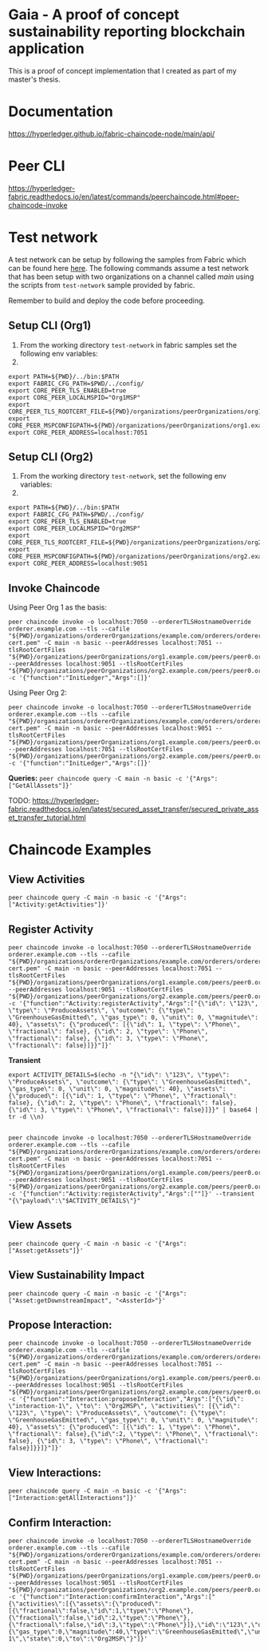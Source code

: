 # Gaia - A proof of concept sustainability reporting blockchain application
This is a proof of concept implementation that I created as part of my master's thesis.


# Documentation
https://hyperledger.github.io/fabric-chaincode-node/main/api/


# Peer CLI
https://hyperledger-fabric.readthedocs.io/en/latest/commands/peerchaincode.html#peer-chaincode-invoke

# Test network
A test network can be setup by following the samples from Fabric which can be found here [here](https://github.com/hyperledger/fabric-samples).
The following commands assume a test network that has been setup with two organizations on a channel called *main*  using the scripts from `test-network` sample provided by fabric.

Remember to build and deploy the code before proceeding.


## Setup CLI (Org1)
1. From the working directory `test-network` in fabric samples set the following env variables:
2.  
```
export PATH=${PWD}/../bin:$PATH
export FABRIC_CFG_PATH=$PWD/../config/
export CORE_PEER_TLS_ENABLED=true
export CORE_PEER_LOCALMSPID="Org1MSP"
export CORE_PEER_TLS_ROOTCERT_FILE=${PWD}/organizations/peerOrganizations/org1.example.com/peers/peer0.org1.example.com/tls/ca.crt
export CORE_PEER_MSPCONFIGPATH=${PWD}/organizations/peerOrganizations/org1.example.com/users/Admin@org1.example.com/msp
export CORE_PEER_ADDRESS=localhost:7051
```

## Setup CLI (Org2)
1. From the working directory `test-network`, set the following env variables:
2.  
```
export PATH=${PWD}/../bin:$PATH
export FABRIC_CFG_PATH=$PWD/../config/
export CORE_PEER_TLS_ENABLED=true
export CORE_PEER_LOCALMSPID="Org2MSP"
export CORE_PEER_TLS_ROOTCERT_FILE=${PWD}/organizations/peerOrganizations/org2.example.com/peers/peer0.org2.example.com/tls/ca.crt
export CORE_PEER_MSPCONFIGPATH=${PWD}/organizations/peerOrganizations/org2.example.com/users/Admin@org2.example.com/msp
export CORE_PEER_ADDRESS=localhost:9051
```

## Invoke Chaincode
Using Peer Org 1 as the basis:

```
peer chaincode invoke -o localhost:7050 --ordererTLSHostnameOverride orderer.example.com --tls --cafile "${PWD}/organizations/ordererOrganizations/example.com/orderers/orderer.example.com/msp/tlscacerts/tlsca.example.com-cert.pem" -C main -n basic --peerAddresses localhost:7051 --tlsRootCertFiles "${PWD}/organizations/peerOrganizations/org1.example.com/peers/peer0.org1.example.com/tls/ca.crt" --peerAddresses localhost:9051 --tlsRootCertFiles "${PWD}/organizations/peerOrganizations/org2.example.com/peers/peer0.org2.example.com/tls/ca.crt" -c '{"function":"InitLedger","Args":[]}'
```

Using Peer Org 2:

```
peer chaincode invoke -o localhost:7050 --ordererTLSHostnameOverride orderer.example.com --tls --cafile "${PWD}/organizations/ordererOrganizations/example.com/orderers/orderer.example.com/msp/tlscacerts/tlsca.example.com-cert.pem" -C main -n basic --peerAddresses localhost:9051 --tlsRootCertFiles "${PWD}/organizations/peerOrganizations/org1.example.com/peers/peer0.org2.example.com/tls/ca.crt" --peerAddresses localhost:7051 --tlsRootCertFiles "${PWD}/organizations/peerOrganizations/org2.example.com/peers/peer0.org1.example.com/tls/ca.crt" -c '{"function":"InitLedger","Args":[]}'
```

**Queries:**
`peer chaincode query -C main -n basic -c '{"Args":["GetAllAssets"]}'`



TODO: https://hyperledger-fabric.readthedocs.io/en/latest/secured_asset_transfer/secured_private_asset_transfer_tutorial.html


# Chaincode Examples


## View Activities
```
peer chaincode query -C main -n basic -c '{"Args":["Activity:getActivities"]}'
```
## Register Activity

```
peer chaincode invoke -o localhost:7050 --ordererTLSHostnameOverride orderer.example.com --tls --cafile "${PWD}/organizations/ordererOrganizations/example.com/orderers/orderer.example.com/msp/tlscacerts/tlsca.example.com-cert.pem" -C main -n basic --peerAddresses localhost:7051 --tlsRootCertFiles "${PWD}/organizations/peerOrganizations/org1.example.com/peers/peer0.org1.example.com/tls/ca.crt" --peerAddresses localhost:9051 --tlsRootCertFiles "${PWD}/organizations/peerOrganizations/org2.example.com/peers/peer0.org2.example.com/tls/ca.crt" -c '{"function":"Activity:registerActivity","Args":["{\"id\": \"123\", \"type\": \"ProduceAssets\", \"outcome\": {\"type\": \"GreenhouseGasEmitted\", \"gas_type\": 0, \"unit\": 0, \"magnitude\": 40}, \"assets\": {\"produced\": [{\"id\": 1, \"type\": \"Phone\", \"fractional\": false}, {\"id\": 2, \"type\": \"Phone\", \"fractional\": false}, {\"id\": 3, \"type\": \"Phone\", \"fractional\": false}]}}"]}'

```


**Transient**

```
export ACTIVITY_DETAILS=$(echo -n "{\"id\": \"123\", \"type\": \"ProduceAssets\", \"outcome\": {\"type\": \"GreenhouseGasEmitted\", \"gas_type\": 0, \"unit\": 0, \"magnitude\": 40}, \"assets\": {\"produced\": [{\"id\": 1, \"type\": \"Phone\", \"fractional\": false}, {\"id\": 2, \"type\": \"Phone\", \"fractional\": false}, {\"id\": 3, \"type\": \"Phone\", \"fractional\": false}]}}" | base64 | tr -d \\n)


peer chaincode invoke -o localhost:7050 --ordererTLSHostnameOverride orderer.example.com --tls --cafile "${PWD}/organizations/ordererOrganizations/example.com/orderers/orderer.example.com/msp/tlscacerts/tlsca.example.com-cert.pem" -C main -n basic --peerAddresses localhost:7051 --tlsRootCertFiles "${PWD}/organizations/peerOrganizations/org1.example.com/peers/peer0.org1.example.com/tls/ca.crt" --peerAddresses localhost:9051 --tlsRootCertFiles "${PWD}/organizations/peerOrganizations/org2.example.com/peers/peer0.org2.example.com/tls/ca.crt" -c '{"function":"Activity:registerActivity","Args":[""]}' --transient "{\"payload\":\"$ACTIVITY_DETAILS\"}"
```

## View Assets
```
peer chaincode query -C main -n basic -c '{"Args":["Asset:getAssets"]}'
```

## View Sustainability Impact
```
peer chaincode query -C main -n basic -c '{"Args":["Asset:getDownstreamImpact", "<AssterId>"}'
```





## Propose Interaction:


```
peer chaincode invoke -o localhost:7050 --ordererTLSHostnameOverride orderer.example.com --tls --cafile "${PWD}/organizations/ordererOrganizations/example.com/orderers/orderer.example.com/msp/tlscacerts/tlsca.example.com-cert.pem" -C main -n basic --peerAddresses localhost:7051 --tlsRootCertFiles "${PWD}/organizations/peerOrganizations/org1.example.com/peers/peer0.org1.example.com/tls/ca.crt" --peerAddresses localhost:9051 --tlsRootCertFiles "${PWD}/organizations/peerOrganizations/org2.example.com/peers/peer0.org2.example.com/tls/ca.crt" -c '{"function":"Interaction:proposeInteraction","Args":["{\"id\": \"interaction-1\", \"to\": \"Org2MSP\", \"activities\": [{\"id\": \"123\", \"type\": \"ProduceAssets\", \"outcome\": {\"type\": \"GreenhouseGasEmitted\", \"gas_type\": 0, \"unit\": 0, \"magnitude\": 40}, \"assets\": {\"produced\": [{\"id\": 1, \"type\": \"Phone\", \"fractional\": false},{\"id\":2, \"type\": \"Phone\", \"fractional\": false}, {\"id\": 3, \"type\": \"Phone\", \"fractional\": false}]}}]}"]}'
```


## View Interactions:

`peer chaincode query -C main -n basic -c '{"Args":["Interaction:getAllInteractions"]}'`





## Confirm Interaction: 

```
peer chaincode invoke -o localhost:7050 --ordererTLSHostnameOverride orderer.example.com --tls --cafile "${PWD}/organizations/ordererOrganizations/example.com/orderers/orderer.example.com/msp/tlscacerts/tlsca.example.com-cert.pem" -C main -n basic --peerAddresses localhost:7051 --tlsRootCertFiles "${PWD}/organizations/peerOrganizations/org1.example.com/peers/peer0.org1.example.com/tls/ca.crt" --peerAddresses localhost:9051 --tlsRootCertFiles "${PWD}/organizations/peerOrganizations/org2.example.com/peers/peer0.org2.example.com/tls/ca.crt" -c '{"function":"Interaction:confirmInteraction","Args":["{\"activities\":[{\"assets\":{\"produced\":[{\"fractional\":false,\"id\":1,\"type\":\"Phone\"},{\"fractional\":false,\"id\":2,\"type\":\"Phone\"},{\"fractional\":false,\"id\":3,\"type\":\"Phone\"}]},\"id\":\"123\",\"outcome\":{\"gas_type\":0,\"magnitude\":40,\"type\":\"GreenhouseGasEmitted\",\"unit\":0},\"type\":\"ProduceAssets\"}],\"from\":\"Org1MSP\",\"id\":\"interaction-1\",\"state\":0,\"to\":\"Org2MSP\"}"]}'
```


